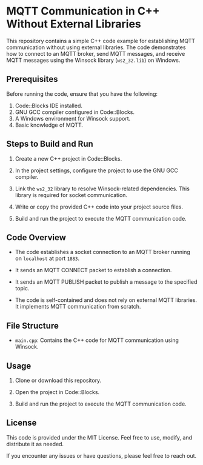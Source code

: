 
# MQTT Communication in C++ Without External Libraries

This repository contains a simple C++ code example for establishing MQTT communication without using external libraries. The code demonstrates how to connect to an MQTT broker, send MQTT messages, and receive MQTT messages using the Winsock library (`ws2_32.lib`) on Windows.

## Prerequisites

Before running the code, ensure that you have the following:

1. Code::Blocks IDE installed.
2. GNU GCC compiler configured in Code::Blocks.
3. A Windows environment for Winsock support.
4. Basic knowledge of MQTT.

## Steps to Build and Run

1. Create a new C++ project in Code::Blocks.

2. In the project settings, configure the project to use the GNU GCC compiler.

3. Link the `ws2_32` library to resolve Winsock-related dependencies. This library is required for socket communication.

4. Write or copy the provided C++ code into your project source files.

5. Build and run the project to execute the MQTT communication code.

## Code Overview

- The code establishes a socket connection to an MQTT broker running on `localhost` at port `1883`.

- It sends an MQTT CONNECT packet to establish a connection.

- It sends an MQTT PUBLISH packet to publish a message to the specified topic.

- The code is self-contained and does not rely on external MQTT libraries. It implements MQTT communication from scratch.

## File Structure

- `main.cpp`: Contains the C++ code for MQTT communication using Winsock.

## Usage

1. Clone or download this repository.

2. Open the project in Code::Blocks.

3. Build and run the project to execute the MQTT communication code.

## License

This code is provided under the MIT License. Feel free to use, modify, and distribute it as needed.

If you encounter any issues or have questions, please feel free to reach out.
